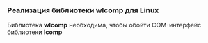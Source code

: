 ### Реализация библиотеки wlcomp для Linux ###

Библиотека **wlcomp** необходима, чтобы обойти COM-интерфейс библиотеки **lcomp**
